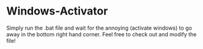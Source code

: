 # Windows-Activator
Simply run the .bat file and wait for the annoying (activate windows) to go away in the bottom right hand corner. Feel free to check out and modify the file!
